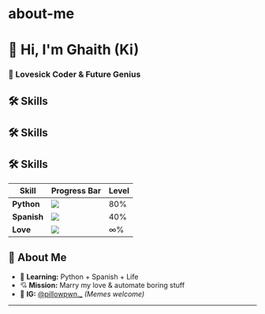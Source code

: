 # about-me
# 👋 Hi, I'm Ghaith (Ki)  
### 💖 Lovesick Coder & Future Genius  

## **🛠️ Skills**  
## **🛠️ Skills**  
## **🛠️ Skills**  

| Skill        | Progress Bar              | Level |
|--------------|---------------------------|-------|
| **Python**   | ![](https://progress-bar.dev/80/?title=Python) | 80%   |
| **Spanish**  | ![](https://progress-bar.dev/40/?title=Spanish)| 40%   |
| **Love**     | ![](https://progress-bar.dev/100/?title=Love)  | ∞%    |

## **🌠 About Me**  
- 🔭 **Learning:** Python + Spanish + Life  
- 💘 **Mission:** Marry my love & automate boring stuff  
- 📸 **IG:** [@pillowpwn._](https://instagram.com/pillowpwn._) *(Memes welcome)*  

---
<!-- 💘 For Iman]:  
   Te amo más que a Python.  
   -Ki --> 
